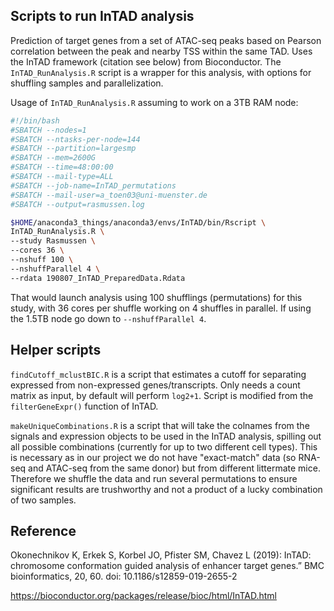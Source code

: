 ## Scripts to run InTAD analysis

Prediction of target genes from a set of ATAC-seq peaks based on Pearson correlation between
the peak and nearby TSS within the same TAD. Uses the InTAD framework (citation see below) from Bioconductor.
The `InTAD_RunAnalysis.R` script is a wrapper for this analysis, with options for shuffling samples 
and parallelization.

Usage of `InTAD_RunAnalysis.R` assuming to work on a 3TB RAM node:

```bash
#!/bin/bash
#SBATCH --nodes=1
#SBATCH --ntasks-per-node=144
#SBATCH --partition=largesmp
#SBATCH --mem=2600G
#SBATCH --time=48:00:00 
#SBATCH --mail-type=ALL
#SBATCH --job-name=InTAD_permutations
#SBATCH --mail-user=a_toen03@uni-muenster.de
#SBATCH --output=rasmussen.log

$HOME/anaconda3_things/anaconda3/envs/InTAD/bin/Rscript \
InTAD_RunAnalysis.R \
--study Rasmussen \
--cores 36 \
--nshuff 100 \
--nshuffParallel 4 \
--rdata 190807_InTAD_PreparedData.Rdata
```
 That would launch analysis using 100 shufflings (permutations) for this study,
 with 36 cores per shuffle working on 4 shuffles in parallel. 
 If using the 1.5TB node go down to `--nshuffParallel 4`.
 
 
 ## Helper scripts
 `findCutoff_mclustBIC.R` is a script that estimates a cutoff for separating expressed from non-expressed genes/transcripts.
 Only needs a count matrix as input, by default will perform `log2+1`. 
 Script is modified from the `filterGeneExpr()` function of InTAD.
 
 `makeUniqueCombinations.R` is a script that will take the colnames from the signals and expression objects to be used
 in the InTAD analysis, spilling out all possible combinations (currently for up to two different cell types).
 This is necessary as in our project we do not have "exact-match" data (so RNA-seq and ATAC-seq from the same donor)
 but from different littermate mice. Therefore we shuffle the data and run several permutations to ensure significant
 results are trushworthy and not a product of a lucky combination of two samples.


## Reference
Okonechnikov K, Erkek S, Korbel JO, Pfister SM, Chavez L (2019):
InTAD: chromosome conformation guided analysis of enhancer target genes.” BMC bioinformatics, 20, 60. doi: 10.1186/s12859-019-2655-2

https://bioconductor.org/packages/release/bioc/html/InTAD.html
